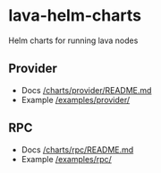 # lava-helm-charts
Helm charts for running lava nodes

## Provider

- Docs [/charts/provider/README.md](/charts/provider/README.md)
- Example [/examples/provider/](/examples/provider)


## RPC

- Docs [/charts/rpc/README.md](/charts/rpc/README.md)
- Example [/examples/rpc/](/examples/rpc)
